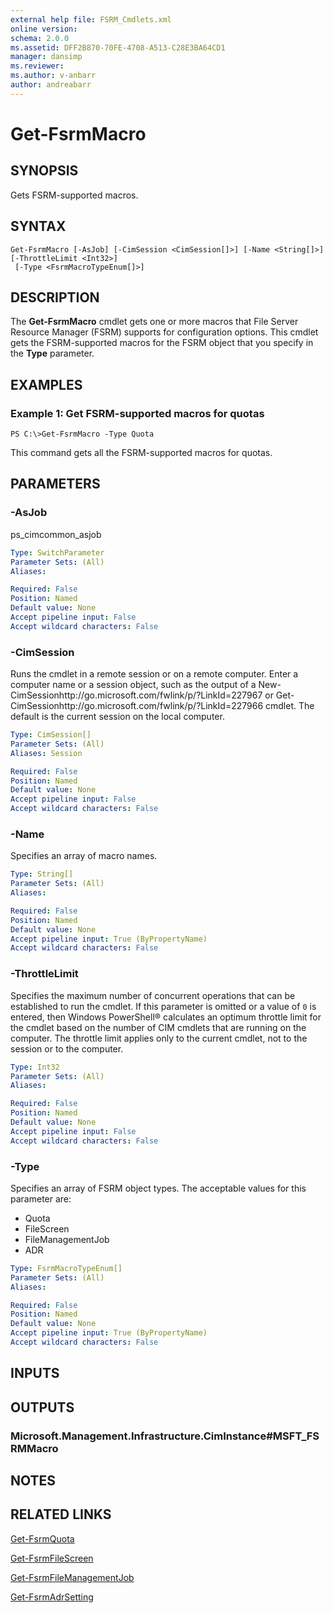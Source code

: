 ```yaml
---
external help file: FSRM_Cmdlets.xml
online version: 
schema: 2.0.0
ms.assetid: DFF2B870-70FE-4708-A513-C28E3BA64CD1
manager: dansimp
ms.reviewer:
ms.author: v-anbarr
author: andreabarr
---
```


# Get-FsrmMacro

## SYNOPSIS
Gets FSRM-supported macros.

## SYNTAX

```
Get-FsrmMacro [-AsJob] [-CimSession <CimSession[]>] [-Name <String[]>] [-ThrottleLimit <Int32>]
 [-Type <FsrmMacroTypeEnum[]>]
```

## DESCRIPTION
The **Get-FsrmMacro** cmdlet gets one or more macros that File Server Resource Manager (FSRM) supports for configuration options.
This cmdlet gets the FSRM-supported macros for the FSRM object that you specify in the **Type** parameter.

## EXAMPLES

### Example 1: Get FSRM-supported macros for quotas
```
PS C:\>Get-FsrmMacro -Type Quota
```

This command gets all the FSRM-supported macros for quotas.

## PARAMETERS

### -AsJob
ps_cimcommon_asjob

```yaml
Type: SwitchParameter
Parameter Sets: (All)
Aliases: 

Required: False
Position: Named
Default value: None
Accept pipeline input: False
Accept wildcard characters: False
```

### -CimSession
Runs the cmdlet in a remote session or on a remote computer.
Enter a computer name or a session object, such as the output of a New-CimSessionhttp://go.microsoft.com/fwlink/p/?LinkId=227967 or Get-CimSessionhttp://go.microsoft.com/fwlink/p/?LinkId=227966 cmdlet.
The default is the current session on the local computer.

```yaml
Type: CimSession[]
Parameter Sets: (All)
Aliases: Session

Required: False
Position: Named
Default value: None
Accept pipeline input: False
Accept wildcard characters: False
```

### -Name
Specifies an array of macro names.

```yaml
Type: String[]
Parameter Sets: (All)
Aliases: 

Required: False
Position: Named
Default value: None
Accept pipeline input: True (ByPropertyName)
Accept wildcard characters: False
```

### -ThrottleLimit
Specifies the maximum number of concurrent operations that can be established to run the cmdlet.
If this parameter is omitted or a value of `0` is entered, then Windows PowerShell® calculates an optimum throttle limit for the cmdlet based on the number of CIM cmdlets that are running on the computer.
The throttle limit applies only to the current cmdlet, not to the session or to the computer.

```yaml
Type: Int32
Parameter Sets: (All)
Aliases: 

Required: False
Position: Named
Default value: None
Accept pipeline input: False
Accept wildcard characters: False
```

### -Type
Specifies an array of FSRM object types.
The acceptable values for this parameter are:
- Quota
- FileScreen
- FileManagementJob
- ADR

```yaml
Type: FsrmMacroTypeEnum[]
Parameter Sets: (All)
Aliases: 

Required: False
Position: Named
Default value: None
Accept pipeline input: True (ByPropertyName)
Accept wildcard characters: False
```

## INPUTS

## OUTPUTS

### Microsoft.Management.Infrastructure.CimInstance#MSFT_FSRMMacro

## NOTES

## RELATED LINKS

[Get-FsrmQuota](./Get-FsrmQuota.md)

[Get-FsrmFileScreen](./Get-FsrmFileScreen.md)

[Get-FsrmFileManagementJob](./Get-FsrmFileManagementJob.md)

[Get-FsrmAdrSetting](./Get-FsrmAdrSetting.md)

